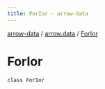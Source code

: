 ```yaml
---
title: ForIor - arrow-data
---
```


[arrow-data](../index.html) / [arrow.data](index.html) / [ForIor](./-for-ior.html)

# ForIor

`class ForIor`